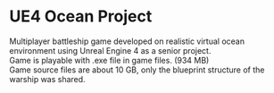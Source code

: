 # UE4 Ocean Project
Multiplayer battleship game developed on realistic virtual ocean environment using Unreal Engine 4 as a senior project.\
Game is playable with .exe file in game files. (934 MB)\
Game source files are about 10 GB, only the blueprint structure of the warship was shared.
